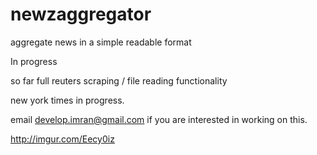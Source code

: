 # newzaggregator
aggregate news in a simple readable format


In progress

so far full reuters scraping / file reading functionality

new york times in progress.

email develop.imran@gmail.com if you are interested in working on this. 

http://imgur.com/Eecy0iz
